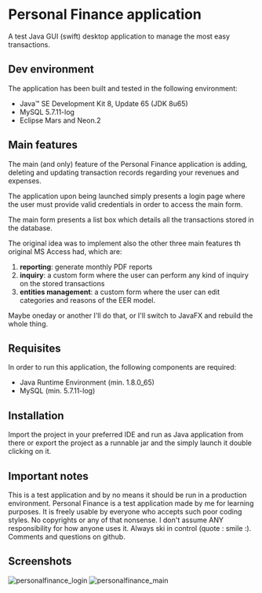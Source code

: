 # **Personal Finance application**
A test Java GUI (swift) desktop application to manage the most easy transactions.

## **Dev environment**

The application has been built and tested in the following environment:

- Java™ SE Development Kit 8, Update 65 (JDK 8u65)
- MySQL 5.7.11-log
- Eclipse Mars and Neon.2

## **Main features**

The main (and only) feature of the Personal Finance application is adding, deleting and updating transaction records regarding your revenues and expenses.

The application upon being launched simply presents a login page where the user must provide valid credentials in order to access the main form.

The main form presents a list box which details all the transactions stored in the database.

The original idea was to implement also the other three main features th original MS Access had, which are:

1. **reporting**: generate monthly PDF reports
2. **inquiry**: a custom form where the user can perform any kind of inquiry on the stored transactions
3. **entities management**: a custom form where the user can edit categories and reasons of the EER model.

Maybe oneday or another I'll do that, or I'll switch to JavaFX and rebuild the whole thing.

## **Requisites**

In order to run this application, the following components are required:

- Java Runtime Environment (min. 1.8.0_65)
- MySQL (min. 5.7.11-log)

## **Installation**

Import the project in your preferred IDE and run as Java application from there or export the project as a runnable jar and the simply launch it double clicking on it.

## **Important notes**

This is a test application and by no means it should be run in a production environment.
Personal Finance is a test application made by me for learning purposes. It is freely usable by everyone who accepts such poor coding styles.
No copyrights or any of that nonsense.
I don't assume ANY responsibility for how anyone uses it.
Always ski in control (quote : smile :).  Comments and questions on github.

## **Screenshots**

![personalfinance_login](https://cloud.githubusercontent.com/assets/25418553/22643449/d10dcdc0-ec5e-11e6-9c41-86a62cae4bda.JPG)
![personalfinance_main](https://cloud.githubusercontent.com/assets/25418553/22643450/d13bca9a-ec5e-11e6-870d-d0892f6734dc.JPG)
